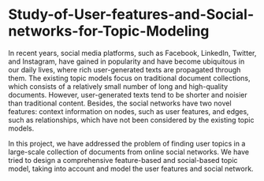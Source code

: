 # Study-of-User-features-and-Social-networks-for-Topic-Modeling
In recent years, social media platforms, such as Facebook, LinkedIn, Twitter, and Instagram, have gained in popularity and have become ubiquitous in our daily lives, where rich user-generated texts are propagated through them. The existing topic models focus on traditional document collections, which consists of a relatively small number of long and high-quality documents. However, user-generated texts tend to be shorter and noisier than traditional content. Besides, the social networks have two novel features: context information on nodes, such as user features, and edges, such as relationships, which have not been considered by the existing topic models.


In this project, we have addressed the problem of finding user topics in a large-scale collection of documents from online social networks. We have tried to design a comprehensive feature-based and social-based topic model, taking into account and model the user features and social network.
